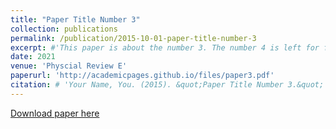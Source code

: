 ```yaml
---
title: "Paper Title Number 3"
collection: publications
permalink: /publication/2015-10-01-paper-title-number-3
excerpt: #'This paper is about the number 3. The number 4 is left for future work.'
date: 2021
venue: 'Physcial Review E'
paperurl: 'http://academicpages.github.io/files/paper3.pdf'
citation: # 'Your Name, You. (2015). &quot;Paper Title Number 3.&quot; <i>Journal 1</i>. 1(3).'
---
```



[Download paper here](http://academicpages.github.io/files/paper3.pdf)

